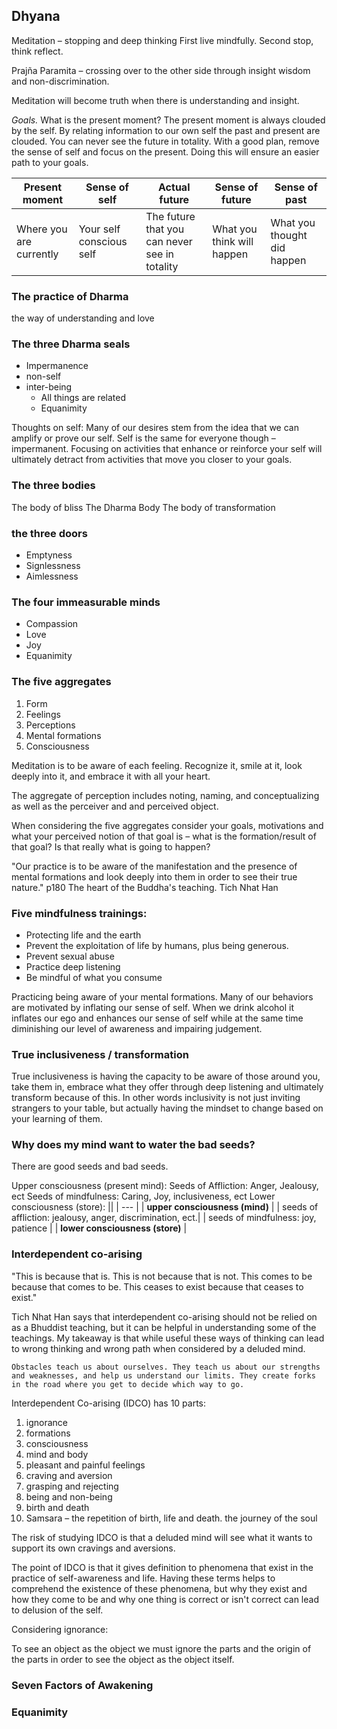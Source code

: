 ## Dhyana
Meditation – stopping and deep thinking
First live mindfully.
Second stop, think reflect.

Prajña Paramita – crossing over to the other side through insight wisdom and non-discrimination.

Meditation will become truth when there is understanding and insight.

*Goals.* What is the present moment? 
The present moment is always clouded by the self. By relating information to our own self the past and present are clouded. You can never see the future in totality. With a good plan, remove the sense of self and focus on the present. Doing this will ensure an easier path to your goals.  

| Present moment | Sense of self | Actual future | Sense of future | Sense of past
| -- |--| -- | -- | -- |
| Where you are currently  | Your self conscious self | The future that you can never see in totality | What you think will happen | What you thought did happen |
												

### The practice of Dharma 
the way of understanding and love

### The three Dharma seals 
- Impermanence 
- non-self 
- inter-being
	- All things are related
	- Equanimity

Thoughts on self:
Many of our desires stem from the idea that we can amplify or prove our self. Self is the same for everyone though – impermanent. Focusing on activities that enhance or reinforce your self will ultimately detract from activities that move you closer to your goals.

### The three bodies
The body of bliss
The Dharma Body
The body of transformation

### the three doors
- Emptyness
- Signlessness
- Aimlessness

### The four immeasurable minds
- Compassion
- Love
- Joy
- Equanimity

### The five aggregates
1. Form
2. Feelings
3. Perceptions
4. Mental formations
5. Consciousness

Meditation is to be aware of each feeling. Recognize it, smile at it, look deeply into it, and embrace it with all your heart.

The aggregate of perception includes noting, naming, and conceptualizing as well as the perceiver and and perceived object.

When considering the five aggregates consider your goals, motivations and what your perceived notion of that goal is – what is the formation/result of that goal? Is that really what is going to happen?

"Our practice is to be aware of the manifestation and the presence of mental formations and look deeply into them in order to see their true nature." p180 The heart of the Buddha's teaching. Tich Nhat Han


### Five mindfulness trainings:
- Protecting life and the earth
- Prevent the exploitation of life by humans, plus being generous.
- Prevent sexual abuse 
- Practice deep listening
- Be mindful of what you consume

Practicing being aware of your mental formations. Many of our behaviors are motivated by inflating our sense of self. When we drink alcohol it inflates our ego and enhances our sense of self while at the same time diminishing our level of awareness and impairing judgement.

### True inclusiveness / transformation
True inclusiveness is having the capacity to be aware of those around you, take them in, embrace what they offer through deep listening and ultimately transform because of this. In other words inclusivity is not just inviting strangers to your table, but actually having the mindset to change based on your learning of them.

### Why does my mind want to water the bad seeds?
There are good seeds and bad seeds.

Upper consciousness (present mind):
Seeds of Affliction: Anger, Jealousy, ect 
Seeds of mindfulness: Caring, Joy, inclusiveness, ect 
Lower consciousness (store):
||
| --- |
| **upper consciousness (mind)** |
| seeds of affliction: jealousy, anger, discrimination, ect.|
| seeds of mindfulness: joy, patience |
| **lower consciousness (store)** | 


### Interdependent co-arising
"This is because that is. This is not because that is not. This comes to be because that comes to be. This ceases to exist because that ceases to exist."

Tich Nhat Han says that interdependent co-arising should not be relied on as a Bhuddist teaching, but it can be helpful in understanding some of the teachings. My takeaway is that while useful these ways of thinking can lead to wrong thinking and wrong path when considered by a deluded mind.

`Obstacles teach us about ourselves. They teach us about our strengths and weaknesses, and help us understand our limits. They create forks in the road where you get to decide which way to go.`

Interdependent Co-arising (IDCO) has 10 parts:
1. ignorance
2. formations
3. consciousness
4. mind and body
5. pleasant and painful feelings
6. craving and aversion
7. grasping and rejecting
8. being and non-being
9. birth and death
10. Samsara – the repetition of birth, life and death. the journey of the soul
 
The risk of studying IDCO is that a deluded mind will see what it wants to support its own cravings and aversions. 

The point of IDCO is that it gives definition to phenomena that exist in the practice of self-awareness and life. Having these terms helps to comprehend the existence of these phenomena, but why they exist and how they come to be and why one thing is correct or isn't correct can lead to delusion of the self.

Considering ignorance:

To see an object as the object we must ignore the parts and the origin of the parts in order to see the object as the object itself. 

### Seven Factors of Awakening

### Equanimity

 
<!--stackedit_data:
eyJoaXN0b3J5IjpbODA5NTEyMjc5LDc2NDQwNzI3NiwtMTc0Mj
QxMTM0MCwtMTYzMzYzOTc1MCwxMzIxNTQ3NTEsLTE0OTQ1MjEw
NTddfQ==
-->